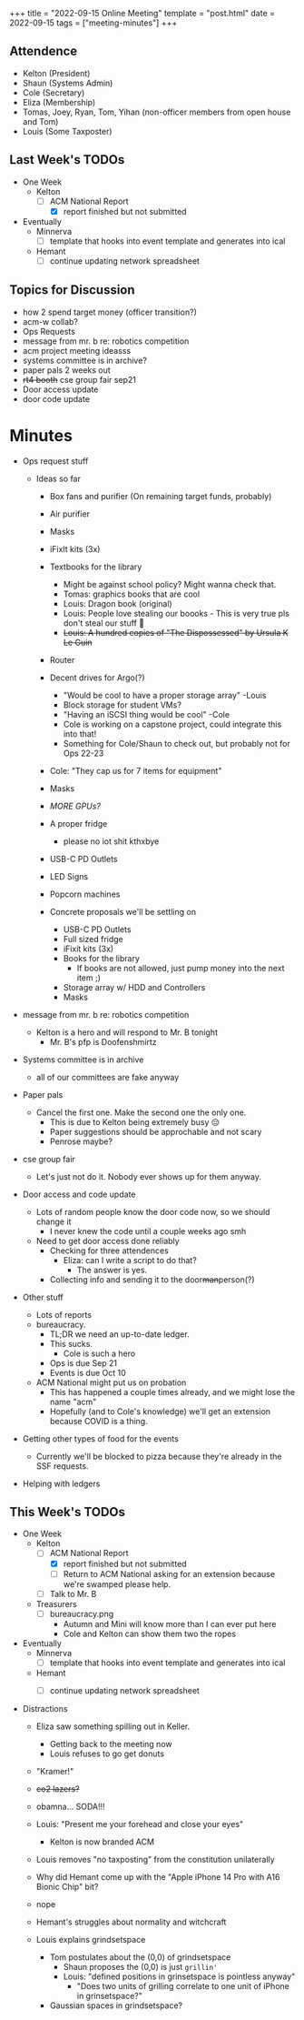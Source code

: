 +++
title = "2022-09-15 Online Meeting"
template = "post.html"
date = 2022-09-15
tags = ["meeting-minutes"]
+++

## Attendence
- Kelton    (President)
- Shaun     (Systems Admin)
- Cole      (Secretary)
- Eliza     (Membership)
- Tomas, Joey, Ryan, Tom, Yihan (non-officer members from open house and Tom)
- Louis     (Some Taxposter)

## Last Week's TODOs
- One Week
  - Kelton
    - [ ] ACM National Report
      - [X] report finished but not submitted
- Eventually
  - Minnerva
    - [ ] template that hooks into event template and generates into ical
  - Hemant
    - [ ] continue updating network spreadsheet

## Topics for Discussion
- how 2 spend target money (officer transition?) 
- acm-w collab?
- Ops Requests
- message from mr. b re: robotics competition
- acm project meeting ideasss
- systems committee is in archive?
- paper pals 2 weeks out
- ~~rt4 booth~~ cse group fair sep21
- Door access update
- door code update

# Minutes
- Ops request stuff
  - Ideas so far
    - Box fans and purifier (On remaining target funds, probably)
    - Air purifier
    - Masks
    - iFixIt kits (3x)
    - Textbooks for the library
      - Might be against school policy? Might wanna check that.
      - Tomas: graphics books that are cool
      - Louis: Dragon book (original)
      - Louis: People love stealing our boooks
            - This is very true pls don't steal our stuff 🥺
      - ~~Louis: A hundred copies of "The Dispossessed" by Ursula K Le Guin~~
    - Router
    - Decent drives for Argo(?)
        - "Would be cool to have a proper storage array" -Louis
        - Block storage for student VMs?
        - "Having an iSCSI thing would be cool" -Cole
        - Cole is working on a capstone project, could integrate this into that!
        - Something for Cole/Shaun to check out, but probably not for Ops 22-23
    - Cole: "They cap us for 7 items for equipment"
    - Masks
    - _MORE GPUs?_
    - A proper fridge
        - please no iot shit kthxbye
    - USB-C PD Outlets
    - LED Signs
    - Popcorn machines

    - Concrete proposals we'll be settling on 
        - USB-C PD Outlets
        - Full sized fridge
        - iFixit kits (3x)
        - Books for the library
            - If books are not allowed, just pump money into the next item ;)
        - Storage array w/ HDD and Controllers
        - Masks


- message from mr. b re: robotics competition
  - Kelton is a hero and will respond to Mr. B tonight
      - Mr. B's pfp is Doofenshmirtz

- Systems committee is in archive  
    - all of our committees are fake anyway

- Paper pals
  - Cancel the first one. Make the second one the only one.
    - This is due to Kelton being extremely busy 😔
    - Paper suggestions should be approchable and not scary
    - Penrose maybe?

- cse group fair
  - Let's just not do it. Nobody ever shows up for them anyway.

- Door access and code update
  - Lots of random people know the door code now, so we should change it
    - I never knew the code until a couple weeks ago smh
  - Need to get door access done reliably
    - Checking for three attendences
      - Eliza: can I write a script to do that?
        - The answer is yes.
    - Collecting info and sending it to the door~~man~~person(?)

- Other stuff
  - Lots of reports
  - bureaucracy.
    - TL;DR we need an up-to-date ledger. 
    - This sucks.
      - Cole is such a hero
    - Ops is due Sep 21
    - Events is due Oct 10
  - ACM National might put us on probation
    - This has happened a couple times already, and we might lose the name "acm"
    - Hopefully (and to Cole's knowledge) we'll get an extension because COVID is a thing.

- Getting other types of food for the events
  - Currently we'll be blocked to pizza because they're already in the SSF requests.

- Helping with ledgers



## This Week's TODOs
- One Week
  - Kelton
    - [ ] ACM National Report
      - [X] report finished but not submitted
      - [ ] Return to ACM National asking for an extension because we're swamped please help.
    - [ ] Talk to Mr. B

  - Treasurers
    - [ ] bureaucracy.png
      - Autumn and Mini will know more than I can ever put here
      - Cole and Kelton can show them two the ropes
    
- Eventually
  - Minnerva
    - [ ] template that hooks into event template and generates into ical
  - Hemant
    - [ ] continue updating network spreadsheet


- Distractions 
  - Eliza saw something spilling out in Keller.
    - Getting back to the meeting now
    - Louis refuses to go get donuts

  - "Kramer!"
  - ~~co2 lazers?~~
  - obamna... SODA!!!
  - Louis: "Present me your forehead and close your eyes"
    - Kelton is now branded ACM
  - Louis removes "no taxposting" from the constitution unilaterally
  - Why did Hemant come up with the "Apple iPhone 14 Pro with A16 Bionic Chip" bit?
  - nope
  - Hemant's struggles about normality and witchcraft
  - Louis explains grindsetspace
    - Tom postulates about the (0,0) of grindsetspace
      - Shaun proposes the (0,0) is just `grillin'`
      - Louis: "defined positions in grinsetspace is pointless anyway"
        - "Does two units of grilling correlate to one unit of iPhone in grinsetspace?"
    - Gaussian spaces in grindsetspace?





